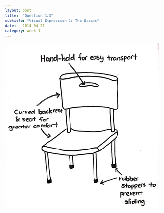 ```yaml
---
layout: post
title:  "Question 1.3"
subtitle: "Visual Expression I: The Basics"
date:   2014-04-21
category: week-1
---
```

<img src="../img/chair.jpg" alt="Sketch of Chair">